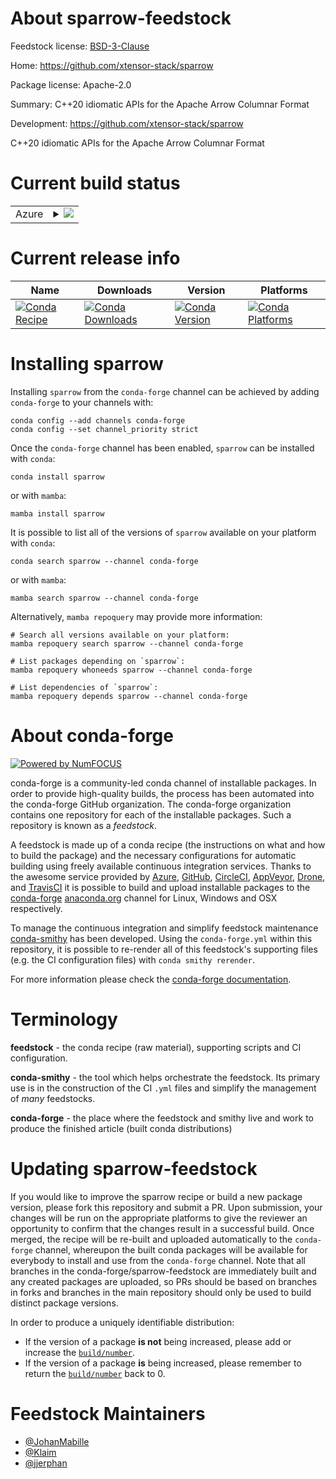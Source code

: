 About sparrow-feedstock
=======================

Feedstock license: [BSD-3-Clause](https://github.com/conda-forge/sparrow-feedstock/blob/main/LICENSE.txt)

Home: https://github.com/xtensor-stack/sparrow

Package license: Apache-2.0

Summary: C++20 idiomatic APIs for the Apache Arrow Columnar Format

Development: https://github.com/xtensor-stack/sparrow

C++20 idiomatic APIs for the Apache Arrow Columnar Format

Current build status
====================


<table>
    
  <tr>
    <td>Azure</td>
    <td>
      <details>
        <summary>
          <a href="https://dev.azure.com/conda-forge/feedstock-builds/_build/latest?definitionId=21807&branchName=main">
            <img src="https://dev.azure.com/conda-forge/feedstock-builds/_apis/build/status/sparrow-feedstock?branchName=main">
          </a>
        </summary>
        <table>
          <thead><tr><th>Variant</th><th>Status</th></tr></thead>
          <tbody><tr>
              <td>linux_64</td>
              <td>
                <a href="https://dev.azure.com/conda-forge/feedstock-builds/_build/latest?definitionId=21807&branchName=main">
                  <img src="https://dev.azure.com/conda-forge/feedstock-builds/_apis/build/status/sparrow-feedstock?branchName=main&jobName=linux&configuration=linux%20linux_64_" alt="variant">
                </a>
              </td>
            </tr><tr>
              <td>osx_64</td>
              <td>
                <a href="https://dev.azure.com/conda-forge/feedstock-builds/_build/latest?definitionId=21807&branchName=main">
                  <img src="https://dev.azure.com/conda-forge/feedstock-builds/_apis/build/status/sparrow-feedstock?branchName=main&jobName=osx&configuration=osx%20osx_64_" alt="variant">
                </a>
              </td>
            </tr><tr>
              <td>win_64</td>
              <td>
                <a href="https://dev.azure.com/conda-forge/feedstock-builds/_build/latest?definitionId=21807&branchName=main">
                  <img src="https://dev.azure.com/conda-forge/feedstock-builds/_apis/build/status/sparrow-feedstock?branchName=main&jobName=win&configuration=win%20win_64_" alt="variant">
                </a>
              </td>
            </tr>
          </tbody>
        </table>
      </details>
    </td>
  </tr>
</table>

Current release info
====================

| Name | Downloads | Version | Platforms |
| --- | --- | --- | --- |
| [![Conda Recipe](https://img.shields.io/badge/recipe-sparrow-green.svg)](https://anaconda.org/conda-forge/sparrow) | [![Conda Downloads](https://img.shields.io/conda/dn/conda-forge/sparrow.svg)](https://anaconda.org/conda-forge/sparrow) | [![Conda Version](https://img.shields.io/conda/vn/conda-forge/sparrow.svg)](https://anaconda.org/conda-forge/sparrow) | [![Conda Platforms](https://img.shields.io/conda/pn/conda-forge/sparrow.svg)](https://anaconda.org/conda-forge/sparrow) |

Installing sparrow
==================

Installing `sparrow` from the `conda-forge` channel can be achieved by adding `conda-forge` to your channels with:

```
conda config --add channels conda-forge
conda config --set channel_priority strict
```

Once the `conda-forge` channel has been enabled, `sparrow` can be installed with `conda`:

```
conda install sparrow
```

or with `mamba`:

```
mamba install sparrow
```

It is possible to list all of the versions of `sparrow` available on your platform with `conda`:

```
conda search sparrow --channel conda-forge
```

or with `mamba`:

```
mamba search sparrow --channel conda-forge
```

Alternatively, `mamba repoquery` may provide more information:

```
# Search all versions available on your platform:
mamba repoquery search sparrow --channel conda-forge

# List packages depending on `sparrow`:
mamba repoquery whoneeds sparrow --channel conda-forge

# List dependencies of `sparrow`:
mamba repoquery depends sparrow --channel conda-forge
```


About conda-forge
=================

[![Powered by
NumFOCUS](https://img.shields.io/badge/powered%20by-NumFOCUS-orange.svg?style=flat&colorA=E1523D&colorB=007D8A)](https://numfocus.org)

conda-forge is a community-led conda channel of installable packages.
In order to provide high-quality builds, the process has been automated into the
conda-forge GitHub organization. The conda-forge organization contains one repository
for each of the installable packages. Such a repository is known as a *feedstock*.

A feedstock is made up of a conda recipe (the instructions on what and how to build
the package) and the necessary configurations for automatic building using freely
available continuous integration services. Thanks to the awesome service provided by
[Azure](https://azure.microsoft.com/en-us/services/devops/), [GitHub](https://github.com/),
[CircleCI](https://circleci.com/), [AppVeyor](https://www.appveyor.com/),
[Drone](https://cloud.drone.io/welcome), and [TravisCI](https://travis-ci.com/)
it is possible to build and upload installable packages to the
[conda-forge](https://anaconda.org/conda-forge) [anaconda.org](https://anaconda.org/)
channel for Linux, Windows and OSX respectively.

To manage the continuous integration and simplify feedstock maintenance
[conda-smithy](https://github.com/conda-forge/conda-smithy) has been developed.
Using the ``conda-forge.yml`` within this repository, it is possible to re-render all of
this feedstock's supporting files (e.g. the CI configuration files) with ``conda smithy rerender``.

For more information please check the [conda-forge documentation](https://conda-forge.org/docs/).

Terminology
===========

**feedstock** - the conda recipe (raw material), supporting scripts and CI configuration.

**conda-smithy** - the tool which helps orchestrate the feedstock.
                   Its primary use is in the construction of the CI ``.yml`` files
                   and simplify the management of *many* feedstocks.

**conda-forge** - the place where the feedstock and smithy live and work to
                  produce the finished article (built conda distributions)


Updating sparrow-feedstock
==========================

If you would like to improve the sparrow recipe or build a new
package version, please fork this repository and submit a PR. Upon submission,
your changes will be run on the appropriate platforms to give the reviewer an
opportunity to confirm that the changes result in a successful build. Once
merged, the recipe will be re-built and uploaded automatically to the
`conda-forge` channel, whereupon the built conda packages will be available for
everybody to install and use from the `conda-forge` channel.
Note that all branches in the conda-forge/sparrow-feedstock are
immediately built and any created packages are uploaded, so PRs should be based
on branches in forks and branches in the main repository should only be used to
build distinct package versions.

In order to produce a uniquely identifiable distribution:
 * If the version of a package **is not** being increased, please add or increase
   the [``build/number``](https://docs.conda.io/projects/conda-build/en/latest/resources/define-metadata.html#build-number-and-string).
 * If the version of a package **is** being increased, please remember to return
   the [``build/number``](https://docs.conda.io/projects/conda-build/en/latest/resources/define-metadata.html#build-number-and-string)
   back to 0.

Feedstock Maintainers
=====================

* [@JohanMabille](https://github.com/JohanMabille/)
* [@Klaim](https://github.com/Klaim/)
* [@jjerphan](https://github.com/jjerphan/)

